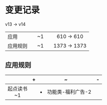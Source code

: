 # 变更记录

v13 -> v14

||||||
|-|:-:|:-:|:-:|:-:|
|应用||~1||610 -> 610|
|应用规则||~1||1373 -> 1373|

## 应用规则

||+|~|-|
|:-:|-|-|-|
|起点读书<br>~1||<li>功能类-福利广告-2||
